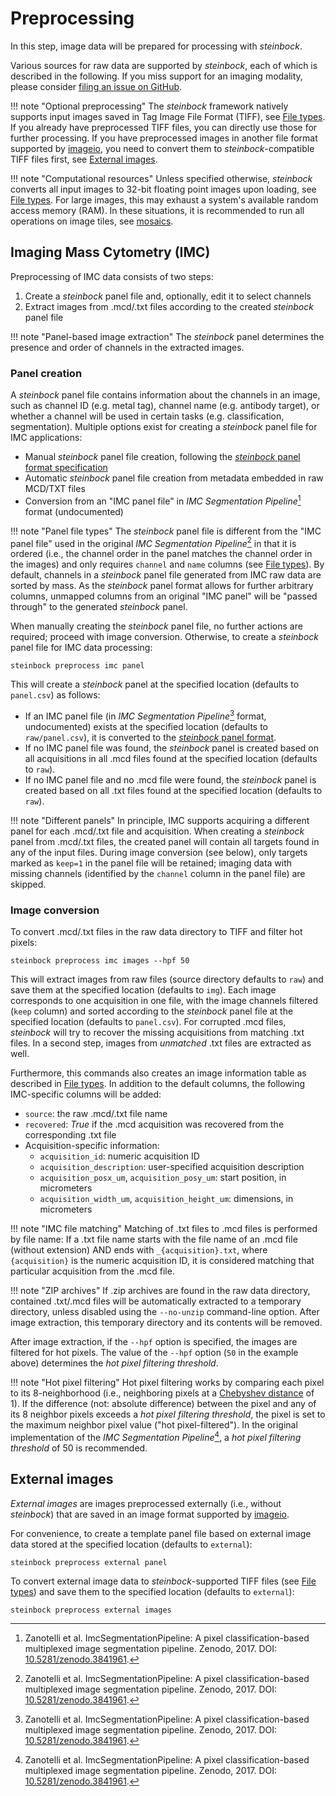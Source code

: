 # Preprocessing

In this step, image data will be prepared for processing with *steinbock*.

Various sources for raw data are supported by *steinbock*, each of which is described in the following. If you miss support for an imaging modality, please consider [filing an issue on GitHub](https://github.com/BodenmillerGroup/steinbock/issues).

!!! note "Optional preprocessing"
    The *steinbock* framework natively supports input images saved in Tag Image File Format (TIFF), see [File types](../file-types.md#images). If you already have preprocessed TIFF files, you can directly use those for further processing. If you have preprocessed images in another file format supported by [imageio](https://imageio.readthedocs.io), you need to convert them to *steinbock*-compatible TIFF files first, see [External images](#external-images).

!!! note "Computational resources"
    Unless specified otherwise, *steinbock* converts all input images to 32-bit floating point images upon loading, see [File types](../file-types.md#images). For large images, this may exhaust a system's available random access memory (RAM). In these situations, it is recommended to run all operations on image tiles, see [mosaics](utils.md#mosaics).

## Imaging Mass Cytometry (IMC)

Preprocessing of IMC data consists of two steps:

  1. Create a *steinbock* panel file and, optionally, edit it to select channels
  2. Extract images from .mcd/.txt files according to the created *steinbock* panel file

!!! note "Panel-based image extraction"
    The *steinbock* panel determines the presence and order of channels in the extracted images.

### Panel creation

A *steinbock* panel file contains information about the channels in an image, such as channel ID (e.g. metal tag), channel name (e.g. antibody target), or whether a channel will be used in certain tasks (e.g. classification, segmentation). Multiple options exist for creating a *steinbock* panel file for IMC applications:

  - Manual *steinbock* panel file creation, following the [*steinbock* panel format specification](../file-types.md#panel)
  - Automatic *steinbock* panel file creation from metadata embedded in raw MCD/TXT files
  - Conversion from an "IMC panel file" in *IMC Segmentation Pipeline*[^1] format (undocumented)

!!! note "Panel file types"
    The *steinbock* panel file is different from the "IMC panel file" used in the original *IMC Segmentation Pipeline*[^1] in that it is ordered (i.e., the channel order in the panel matches the channel order in the images) and only requires `channel` and `name` columns (see [File types](../file-types.md#panel)). By default, channels in a *steinbock* panel file generated from IMC raw data are sorted by mass. As the *steinbock* panel format allows for further arbitrary columns, unmapped columns from an original "IMC panel" will be "passed through" to the generated *steinbock* panel.

When manually creating the *steinbock* panel file, no further actions are required; proceed with image conversion. Otherwise, to create a *steinbock* panel file for IMC data processing:

    steinbock preprocess imc panel

This will create a *steinbock* panel at the specified location (defaults to `panel.csv`) as follows:

  - If an IMC panel file (in *IMC Segmentation Pipeline*[^1] format, undocumented) exists at the specified location (defaults to `raw/panel.csv`), it is converted to the [*steinbock* panel format](../file-types.md#panel).
  - If no IMC panel file was found, the *steinbock* panel is created based on all acquisitions in all .mcd files found at the specified location (defaults to `raw`). 
  - If no IMC panel file and no .mcd file were found, the *steinbock* panel is created based on all .txt files found at the specified location (defaults to `raw`).

!!! note "Different panels"
    In principle, IMC supports acquiring a different panel for each .mcd/.txt file and acquisition. When creating a *steinbock* panel from .mcd/.txt files, the created panel will contain all targets found in any of the input files. During image conversion (see below), only targets marked as `keep=1` in the panel file will be retained; imaging data with missing channels (identified by the `channel` column in the panel file) are skipped.

### Image conversion

To convert .mcd/.txt files in the raw data directory to TIFF and filter hot pixels:

    steinbock preprocess imc images --hpf 50

This will extract images from raw files (source directory defaults to `raw`) and save them at the specified location (defaults to `img`). Each image corresponds to one acquisition in one file, with the image channels filtered (`keep` column) and sorted according to the *steinbock* panel file at the specified location (defaults to `panel.csv`). For corrupted .mcd files, *steinbock* will try to recover the missing acquisitions from matching .txt files. In a second step, images from *unmatched* .txt files are extracted as well.

Furthermore, this commands also creates an image information table as described in [File types](../file-types.md#image-information). In addition to the default columns, the following IMC-specific columns will be added:

  - `source`: the raw .mcd/.txt file name
  - `recovered`: *True* if the .mcd acquisition was recovered from the corresponding .txt file
  - Acquisition-specific information: 
    - `acquisition_id`: numeric acquisition ID
    - `acquisition_description`: user-specified acquisition description
    - `acquisition_posx_um`, `acquisition_posy_um`: start position, in micrometers
    - `acquisition_width_um`, `acquisition_height_um`: dimensions, in micrometers

!!! note "IMC file matching"
    Matching of .txt files to .mcd files is performed by file name: If a .txt file name starts with the file name of an .mcd file (without extension) AND ends with `_{acquisition}.txt`, where `{acquisition}` is the numeric acquisition ID, it is considered matching that particular acquisition from the .mcd file.

!!! note "ZIP archives"
    If .zip archives are found in the raw data directory, contained .txt/.mcd files will be automatically extracted to a temporary directory, unless disabled using the `--no-unzip` command-line option. After image extraction, this temporary directory and its contents will be removed.

After image extraction, if the `--hpf` option is specified, the images are filtered for hot pixels. The value of the `--hpf` option (`50` in the example above) determines the *hot pixel filtering threshold*.

!!! note "Hot pixel filtering"
    Hot pixel filtering works by comparing each pixel to its 8-neighborhood (i.e., neighboring pixels at a [Chebyshev distance](https://en.wikipedia.org/wiki/Chebyshev_distance) of 1). If the difference (not: absolute difference) between the pixel and any of its 8 neighbor pixels exceeds a *hot pixel filtering threshold*, the pixel is set to the maximum neighbor pixel value ("hot pixel-filtered"). In the original implementation of the *IMC Segmentation Pipeline*[^1], a *hot pixel filtering threshold* of 50 is recommended.

[^1]: Zanotelli et al. ImcSegmentationPipeline: A pixel classification-based multiplexed image segmentation pipeline. Zenodo, 2017. DOI: [10.5281/zenodo.3841961](https://doi.org/10.5281/zenodo.3841961).

## External images

*External images* are images preprocessed externally (i.e., without *steinbock*) that are saved in an image format supported by [imageio](https://imageio.readthedocs.io).

For convenience, to create a template panel file based on external image data stored at the specified location (defaults to `external`):

    steinbock preprocess external panel

To convert external image data to *steinbock*-supported TIFF files (see [File types](../file-types.md#images)) and save them to the specified location (defaults to `external`):

    steinbock preprocess external images

